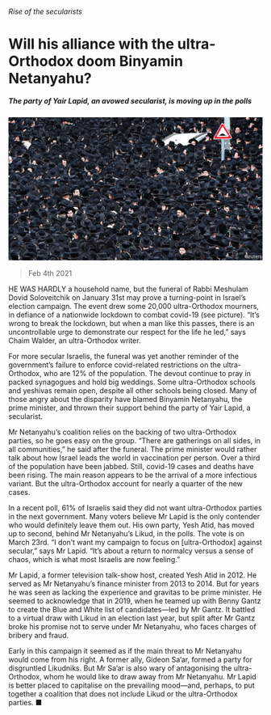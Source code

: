 ###### Rise of the secularists

# Will his alliance with the ultra-Orthodox doom Binyamin Netanyahu? 

##### The party of Yair Lapid, an avowed secularist, is moving up in the polls 

![image](images/20210206_MAP002_0.jpg) 

> Feb 4th 2021 


HE WAS HARDLY a household name, but the funeral of Rabbi Meshulam Dovid Soloveitchik on January 31st may prove a turning-point in Israel’s election campaign. The event drew some 20,000 ultra-Orthodox mourners, in defiance of a nationwide lockdown to combat covid-19 (see picture). “It’s wrong to break the lockdown, but when a man like this passes, there is an uncontrollable urge to demonstrate our respect for the life he led,” says Chaim Walder, an ultra-Orthodox writer.


For more secular Israelis, the funeral was yet another reminder of the government’s failure to enforce covid-related restrictions on the ultra-Orthodox, who are 12% of the population. The devout continue to pray in packed synagogues and hold big weddings. Some ultra-Orthodox schools and yeshivas remain open, despite all other schools being closed. Many of those angry about the disparity have blamed Binyamin Netanyahu, the prime minister, and thrown their support behind the party of Yair Lapid, a secularist.



Mr Netanyahu’s coalition relies on the backing of two ultra-Orthodox parties, so he goes easy on the group. “There are gatherings on all sides, in all communities,” he said after the funeral. The prime minister would rather talk about how Israel leads the world in vaccination per person. Over a third of the population have been jabbed. Still, covid-19 cases and deaths have been rising. The main reason appears to be the arrival of a more infectious variant. But the ultra-Orthodox account for nearly a quarter of the new cases.


In a recent poll, 61% of Israelis said they did not want ultra-Orthodox parties in the next government. Many voters believe Mr Lapid is the only contender who would definitely leave them out. His own party, Yesh Atid, has moved up to second, behind Mr Netanyahu’s Likud, in the polls. The vote is on March 23rd. “I don’t want my campaign to focus on [ultra-Orthodox] against secular,” says Mr Lapid. “It’s about a return to normalcy versus a sense of chaos, which is what most Israelis are now feeling.”


Mr Lapid, a former television talk-show host, created Yesh Atid in 2012. He served as Mr Netanyahu’s finance minister from 2013 to 2014. But for years he was seen as lacking the experience and gravitas to be prime minister. He seemed to acknowledge that in 2019, when he teamed up with Benny Gantz to create the Blue and White list of candidates—led by Mr Gantz. It battled to a virtual draw with Likud in an election last year, but split after Mr Gantz broke his promise not to serve under Mr Netanyahu, who faces charges of bribery and fraud.


Early in this campaign it seemed as if the main threat to Mr Netanyahu would come from his right. A former ally, Gideon Sa’ar, formed a party for disgruntled Likudniks. But Mr Sa’ar is also wary of antagonising the ultra-Orthodox, whom he would like to draw away from Mr Netanyahu. Mr Lapid is better placed to capitalise on the prevailing mood—and, perhaps, to put together a coalition that does not include Likud or the ultra-Orthodox parties. ■

